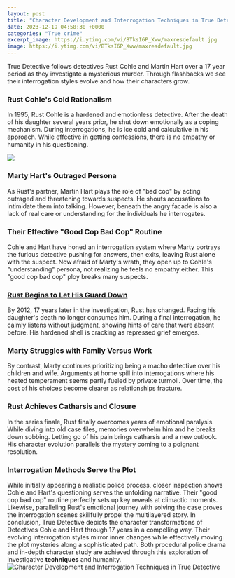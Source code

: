```yaml
---
layout: post
title: "Character Development and Interrogation Techniques in True Detective"
date: 2023-12-19 04:58:30 +0000
categories: "True crime"
excerpt_image: https://i.ytimg.com/vi/BTksI6P_Xww/maxresdefault.jpg
image: https://i.ytimg.com/vi/BTksI6P_Xww/maxresdefault.jpg
---
```


True Detective follows detectives Rust Cohle and Martin Hart over a 17 year period as they investigate a mysterious murder. Through flashbacks we see their interrogation styles evolve and how their characters grow. 
### **Rust Cohle's Cold Rationalism** 
In 1995, Rust Cohle is a hardened and emotionless detective. After the death of his daughter several years prior, he shut down emotionally as a coping mechanism. During interrogations, he is ice cold and calculative in his approach. While effective in getting confessions, there is no empathy or humanity in his questioning. 

![](https://i.ytimg.com/vi/ppFbzNJoNgU/maxresdefault.jpg)
### **Marty Hart's Outraged Persona**
As Rust's partner, Martin Hart plays the role of "bad cop" by acting outraged and threatening towards suspects. He shouts accusations to intimidate them into talking. However, beneath the angry facade is also a lack of real care or understanding for the individuals he interrogates.
### **Their Effective "Good Cop Bad Cop" Routine** 
Cohle and Hart have honed an interrogation system where Marty portrays the furious detective pushing for answers, then exits, leaving Rust alone with the suspect. Now afraid of Marty's wrath, they open up to Cohle's "understanding" persona, not realizing he feels no empathy either. This "good cop bad cop" ploy breaks many suspects.
### [Rust Begins to Let His Guard Down](https://store.fi.io.vn/funny-chihuahuas-halloween-costume-witch-chihuahua-dog-lover-312-chihuahua-dog)
By 2012, 17 years later in the investigation, Rust has changed. Facing his daughter's death no longer consumes him. During a final interrogation, he calmly listens without judgment, showing hints of care that were absent before. His hardened shell is cracking as repressed grief emerges.
### **Marty Struggles with Family Versus Work**  
By contrast, Marty continues prioritizing being a macho detective over his children and wife. Arguments at home spill into interrogations where his heated temperament seems partly fueled by private turmoil. Over time, the cost of his choices become clearer as relationships fracture.
### **Rust Achieves Catharsis and Closure**
In the series finale, Rust finally overcomes years of emotional paralysis. While diving into old case files, memories overwhelm him and he breaks down sobbing. Letting go of his pain brings catharsis and a new outlook. His character evolution parallels the mystery coming to a poignant resolution.
### **Interrogation Methods Serve the Plot**
While initially appearing a realistic police process, closer inspection shows Cohle and Hart's questioning serves the unfolding narrative. Their "good cop bad cop" routine perfectly sets up key reveals at climactic moments. Likewise, paralleling Rust's emotional journey with solving the case proves the interrogation scenes skillfully propel the multilayered story.
In conclusion, True Detective depicts the character transformations of Detectives Cohle and Hart through 17 years in a compelling way. Their evolving interrogation styles mirror inner changes while effectively moving the plot mysteries along a sophisticated path. Both procedural police drama and in-depth character study are achieved through this exploration of investigative **techniques** and humanity.
![Character Development and Interrogation Techniques in True Detective](https://i.ytimg.com/vi/BTksI6P_Xww/maxresdefault.jpg)